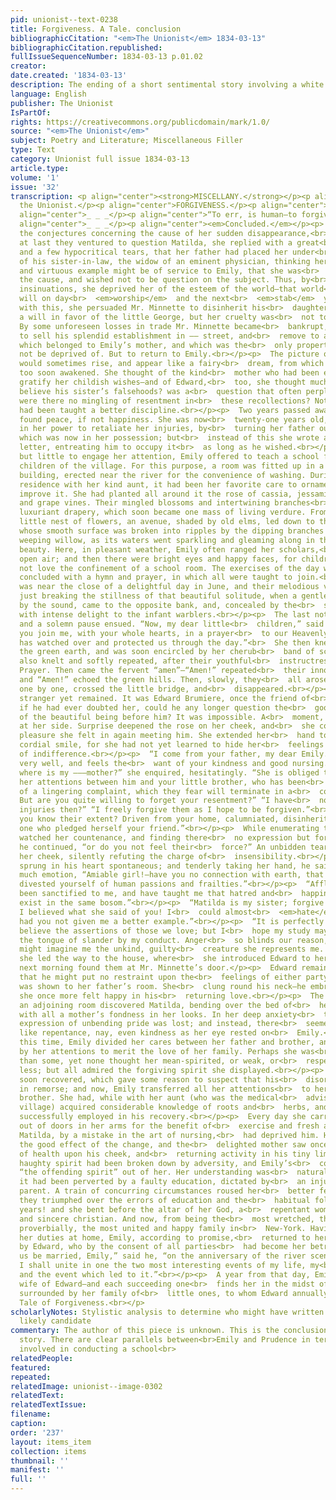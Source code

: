```yaml
---
pid: unionist--text-0238
title: Forgiveness. A Tale. conclusion
bibliographicCitation: "<em>The Unionist</em> 1834-03-13"
bibliographicCitation.republished: 
fullIssueSequenceNumber: 1834-03-13 p.01.02
creator: 
date.created: '1834-03-13'
description: The ending of a short sentimental story involving a white woman teacher
language: English
publisher: The Unionist
IsPartOf: 
rights: https://creativecommons.org/publicdomain/mark/1.0/
source: "<em>The Unionist</em>"
subject: Poetry and Literature; Miscellaneous Filler
type: Text
category: Unionist full issue 1834-03-13
article.type: 
volume: '1'
issue: '32'
transcription: <p align="center"><strong>MISCELLANY.</strong></p><p align="right">For
  the Unionist.</p><p align="center">FORGIVENESS.</p><p align="center">A TALE.</p><p
  align="center">_ _ _</p><p align="center">“To err, is human—to forgive, divine.”</p><p
  align="center">_ _ _</p><p align="center"><em>Concluded.</em></p><p>  Various were
  the conjectures concerning the cause of her sudden disappearance,<br>  and when
  at last they ventured to question Matilda, she replied with a great<br>  many signs
  and a few hypocritical tears, that her father had placed her under<br>  the car
  of his sister-in-law, the widow of an eminent physician, thinking her<br>  experience
  and virtuous example might be of service to Emily, that she was<br>  grieved for
  the cause, and wished not to be question on the subject. Thus, by<br>  her false
  insinuations, she deprived her of the esteem of the world—that world<br>  which
  will on day<br>  <em>worship</em>  and the next<br>  <em>stab</em>  you. Not contented
  with this, she persuaded Mr. Minnette to disinherit his<br>  daughter, and make
  a will in favor of the little George, but her cruelty was<br>  not to go unpunished.
  By some unforeseen losses in trade Mr. Minnette became<br>  bankrupt, and was obliged
  to sell his splendid establishment in —— street, and<br>  remove to a small house
  which belonged to Emily’s mother, and which was the<br>  only property he could
  not be deprived of. But to return to Emily.<br></p><p>  The picture of former days
  would sometimes rise, and appear like a fairy<br>  dream, from which she had been
  too soon awakened. She thought of the kind<br>  mother who had been ever ready to
  gratify her childish wishes—and of Edward,<br>  too, she thought much. Would he
  believe his sister’s falsehoods? was a<br>  question that often perplexed her. And
  were there no mingling of resentment in<br>  these recollections? Not any. Her heart
  had been taught a better discipline.<br></p><p>  Two years passed away, and Emily
  found peace, if not happiness. She was now<br>  twenty-one years old, and it was
  in her power to retaliate her injuries, by<br>  turning her father out of her house,
  which was now in her possession; but<br>  instead of this she wrote a long and kind
  letter, entreating him to occupy it<br>  as long as he wished.<br></p><p>  Having
  but little to engage her attention, Emily offered to teach a school for<br>  the
  children of the village. For this purpose, a room was fitted up in a small<br>  light
  building, erected near the river for the convenience of washing. During<br>  her
  residence with her kind aunt, it had been her favorite care to ornament<br>  and
  improve it. She had planted all around it the rose of cassia, jessamine,<br>  honeysuckle
  and grape vines. Their mingled blossoms and intertwining branches<br>  formed a
  luxuriant drapery, which soon became one mass of living verdure. From<br>  this
  little nest of flowers, an avenue, shaded by old elms, led down to the<br>  river,
  whose smooth surface was broken into ripples by the dipping branches of<br>  the
  weeping willow, as its waters went sparkling and gleaming along in their<br>  noiseless
  beauty. Here, in pleasant weather, Emily often ranged her scholars,<br>  in the
  open air; and then there were bright eyes and happy faces, for children<br>  do
  not love the confinement of a school room. The exercises of the day were<br>  generally
  concluded with a hymn and prayer, in which all were taught to join.<br></p><p>  It
  was near the close of a delightful day in June, and their melodious voices<br>  were
  just breaking the stillness of that beautiful solitude, when a gentleman,<br>  attracted
  by the sound, came to the opposite bank, and, concealed by the<br>  shade, listened
  with intense delight to the infant warblers.<br></p><p>  The last note died away,
  and a solemn pause ensued. “Now, my dear little<br>  children,” said Emily, “will
  you join me, with your whole hearts, in a prayer<br>  to our Heavenly Father who
  has watched over and protected us through the day.”<br>  She then kneeled down on
  the green earth, and was soon encircled by her cherub<br>  band of scholars, who
  also knelt and softly repeated, after their youthful<br>  instructress, The Lord’s
  Prayer. Then came the fervent “amen”—“Amen!” repeated<br>  their innocent lips,
  and “Amen!” echoed the green hills. Then, slowly, they<br>  all arose, kissed Emily,
  one by one, crossed the little bridge, and<br>  disappeared.<br></p><p>  But the
  stranger yet remained. It was Edward Brumiere, once the friend of<br>  Emily—and
  if he had ever doubted her, could he any longer question the<br>  goodness and purity
  of the beautiful being before him? It was impossible. A<br>  moment, and he was
  at her side. Surprise deepened the rose on her cheek, and<br>  she confessed the
  pleasure she felt in again meeting him. She extended her<br>  hand to him with a
  cordial smile, for she had not yet learned to hide her<br>  feelings under the mask
  of indifference.<br></p><p>  “I come from your father, my dear Emily. He is not
  very well, and feels the<br>  want of your kindness and good nursing.”<br></p><p>  “But
  where is my ———mother?” she enquired, hesitatingly. “She is obliged to<br>  divide
  her attentions between him and your little brother, who has been<br>  sometime ill,
  of a lingering complaint, which they fear will terminate in a<br>  consumption.
  But are you quite willing to forget your resentment?” “I have<br>  none.” “Your
  injuries then?” “I freely forgive them as I hope to be forgiven.”<br></p><p>  “Do
  you know their extent? Driven from your home, calumniated, disinherited,<br>  by
  one who pledged herself your friend.”<br></p><p>  While enumerating these, he closely
  watched her countenance, and finding there<br>  no expression but forgiving love,
  he continued, “or do you not feel their<br>  force?” An unbidden tear fell down
  her cheek, silently refuting the charge of<br>  insensibility.<br></p><p>  Love
  sprung in his heart spontaneous; and tenderly taking her hand, he said<br>  with
  much emotion, “Amiable girl!—have you no connection with earth, that you<br>  have
  divested yourself of human passions and frailties.”<br></p><p>  “Afflictions have
  been sanctified to me, and have taught me that hatred and<br>  happiness cannot
  exist in the same bosom.”<br></p><p>  “Matilda is my sister; forgive me, Emily!
  I believed what she said of you! I<br>  could almost<br>  <em>hate</em>  her for<br>  <em>your</em>  sake,
  had you not given me a better example.”<br></p><p>  “It is perfectly natural to
  believe the assertions of those we love; but I<br>  hope my study may be to contradict
  the tongue of slander by my conduct. Anger<br>  so blinds our reason, that Matilda
  might imagine me the unkind, guilty<br>  creature she represents me. Thus saying,
  she led the way to the house, where<br>  she introduced Edward to her aunt.<br></p><p>The
  next morning found them at Mr. Minnette’s door.</p><p>  Edward remained in the parlor,
  that he might put no restraint upon the<br>  feelings of either party, while Emily
  was shown to her father’s room. She<br>  clung round his neck—he embraced her, and
  she once more felt happy in his<br>  returning love.<br></p><p>  The open door of
  an adjoining room discovered Matilda, bending over the bed of<br>  her sick child,
  with all a mother’s fondness in her looks. In her deep anxiety<br>  the predominant
  expression of unbending pride was lost; and instead, there<br>  seemed something
  like repentance, nay, even kindness as her eye rested on<br>  Emily.<br></p><p>  From
  this time, Emily divided her cares between her father and brother, and<br>  determined
  by her attentions to merit the love of her family. Perhaps she was<br>  more condescending
  than some, yet none thought her mean-spirited, or weak, or<br>  respected her the
  less; but all admired the forgiving spirit she displayed.<br></p><p>  Mr. Minnette
  soon recovered, which gave some reason to suspect that his<br>  disorder originated
  in remorse; and now, Emily transferred all her attentions<br>  to her suffering
  brother. She had, while with her aunt (who was the medical<br>  adviser of the whole
  village) acquired considerable knowledge of roots and<br>  herbs, and these she
  successfully employed in his recovery.<br></p><p>  Every day she carried the sufferer
  out of doors in her arms for the benefit of<br>  exercise and fresh air, of which
  Matilda, by a mistake in the art of nursing,<br>  had deprived him. He soon felt
  the good effect of the change, and the<br>  delighted mother saw once more the glow
  of health upon his cheek, and<br>  returning activity in his tiny limbs.<br></p><p>  Matilda’s
  haughty spirit had been broken down by adversity, and Emily’s<br>  conduct had shamed
  “the offending spirit” out of her. Her understanding was<br>  naturally good, but
  it had been perverted by a faulty education, dictated by<br>  an injudiciously fond
  parent. A train of concurring circumstances roused her<br>  better feelings and
  they triumphed over the errors of education and the<br>  habitual follies of many
  years! and she bent before the altar of her God, a<br>  repentant woman and a humble
  and sincere christian. And now, from being the<br>  most wretched, they became,
  proverbially, the most united and happy family in<br>  New-York. Having performed
  her duties at home, Emily, according to promise,<br>  returned to her aunt, accompanied
  by Edward, who by the consent of all parties<br>  had become her betrothed husband.<br></p><p>  “Let
  us be married, Emily,” said he, “on the anniversary of the river scene;<br>  then
  I shall unite in one the two most interesting events of my life, my<br>  marriage
  and the event which led to it.”<br></p><p>  A year from that day, Emily became the
  wife of Edward—and each succeeding one<br>  finds her in the midst of love and happiness
  surrounded by her family of<br>  little ones, to whom Edward annually repeats the
  Tale of Forgiveness.<br></p>
scholarlyNotes: Stylistic analysis to determine who might have written this? WHB a
  likely candidate
commentary: The author of this piece is unknown. This is the conclusion of a multi-part
  story. There are clear parallels between<br>Emily and Prudence in terms of the piety
  involved in conducting a school<br>
relatedPeople: 
featured: 
repeated: 
relatedImage: unionist--image-0302
relatedText: 
relatedTextIssue: 
filename: 
caption: 
order: '237'
layout: items_item
collection: items
thumbnail: ''
manifest: ''
full: ''
---
```

